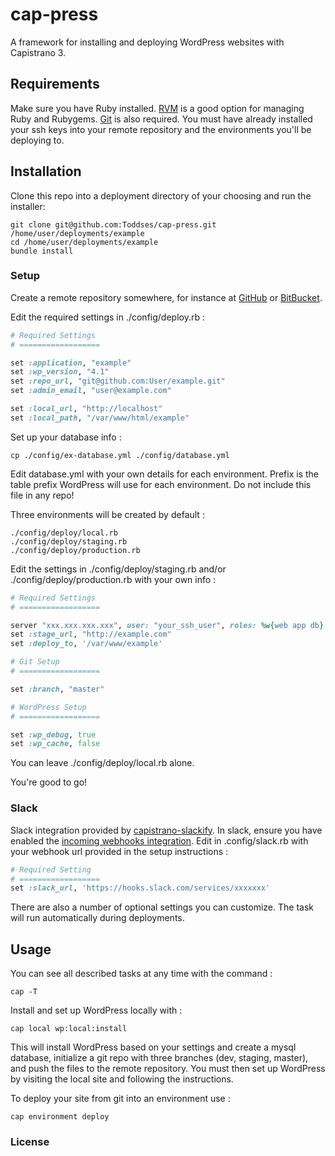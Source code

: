 # cap-press

A framework for installing and deploying WordPress websites with Capistrano 3.

## Requirements

Make sure you have Ruby installed. [RVM](https://rvm.io/) is a good option for managing Ruby and Rubygems. [Git](http://git-scm.com/) is also required. You must have already installed your ssh keys into your remote repository and the environments you'll be deploying to.

## Installation

Clone this repo into a deployment directory of your choosing and run the installer:

	git clone git@github.com:Toddses/cap-press.git /home/user/deployments/example
	cd /home/user/deployments/example
	bundle install

### Setup

Create a remote repository somewhere, for instance at [GitHub]() or [BitBucket]().

Edit the required settings in ./config/deploy.rb :

```ruby
# Required Settings
# ==================

set :application, "example"
set :wp_version, "4.1"
set :repo_url, "git@github.com:User/example.git"
set :admin_email, "user@example.com"

set :local_url, "http://localhost"
set :local_path, "/var/www/html/example"
```

Set up your database info :

	cp ./config/ex-database.yml ./config/database.yml

Edit database.yml with your own details for each environment. Prefix is the table prefix WordPress will use for each environment. Do not include this file in any repo!

Three environments will be created by default :

	./config/deploy/local.rb
	./config/deploy/staging.rb
	./config/deploy/production.rb

Edit the settings in ./config/deploy/staging.rb and/or ./config/deploy/production.rb with your own info :

```ruby
# Required Settings
# ==================

server "xxx.xxx.xxx.xxx", user: "your_ssh_user", roles: %w{web app db}
set :stage_url, "http://example.com"
set :deploy_to, '/var/www/example'

# Git Setup
# ==================

set :branch, "master"

# WordPress Setup
# ==================

set :wp_debug, true
set :wp_cache, false
```

You can leave ./config/deploy/local.rb alone.

You're good to go!

### Slack

Slack integration provided by [capistrano-slackify](https://github.com/onthebeach/capistrano-slackify). In slack, ensure you have enabled the [incoming webhooks integration](https://api.slack.com/). Edit in .config/slack.rb with your webhook url provided in the setup instructions : 

```ruby
# Required Setting
# ==================
set :slack_url, 'https://hooks.slack.com/services/xxxxxxx'
```

There are also a number of optional settings you can customize. The task will run automatically during deployments.

## Usage

You can see all described tasks at any time with the command :

	cap -T

Install and set up WordPress locally with :

	cap local wp:local:install

This will install WordPress based on your settings and create a mysql database, initialize a git repo with three branches (dev, staging, master), and push the files to the remote repository. You must then set up WordPress by visiting the local site and following the instructions.

To deploy your site from git into an environment use :

	cap environment deploy

### License